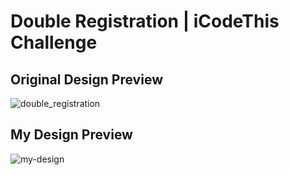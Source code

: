 # Double Registration | iCodeThis Challenge

## Original Design Preview

![double_registration](https://github.com/selimbiber/Tailwind-CSS-Challenges/assets/117529414/29fb4cf3-7d03-4493-aead-af1bae47c5d2)

## My Design Preview

![my-design](https://github.com/selimbiber/Tailwind-CSS-Challenges/assets/117529414/00ca1808-e143-45f0-888e-752d92056e66)
